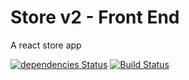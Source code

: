 # Store v2 - Front End
A react store app

[![dependencies Status](https://david-dm.org/jasson2788/store_fe/status.svg)](https://david-dm.org/jasson2788/store_fe)
[![Build Status](https://travis-ci.org/jasson2788/store_fe.svg?branch=master)](https://travis-ci.org/jasson2788/store_fe)